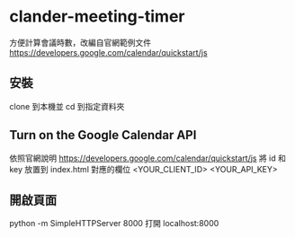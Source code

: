 # clander-meeting-timer
方便計算會議時數，改編自官網範例文件
https://developers.google.com/calendar/quickstart/js

## 安裝
clone 到本機並 cd 到指定資料夾

## Turn on the Google Calendar API
依照官網說明 https://developers.google.com/calendar/quickstart/js
將 id 和 key 放置到 index.html 對應的欄位 <YOUR_CLIENT_ID> <YOUR_API_KEY>

## 開啟頁面
python -m SimpleHTTPServer 8000
打開 localhost:8000

